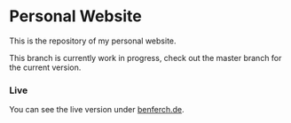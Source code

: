 # Personal Website

This is the repository of my personal website.

This branch is currently work in progress, check out the master branch for the current version.

### Live
You can see the live version under [benferch.de](benferch.de).
